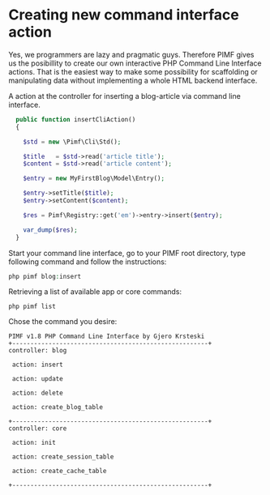 # Creating new command interface action

Yes, we programmers are lazy and pragmatic guys. Therefore  PIMF gives us the posibillity to create our own interactive PHP Command Line Interface actions.  That is the easiest way to make some possibility for scaffolding or manipulating data without implementing a whole HTML backend interface.

A action at the controller for inserting a blog-article via command line interface.

```php
  public function insertCliAction()
  {

    $std = new \Pimf\Cli\Std();

    $title   = $std->read('article title');
    $content = $std->read('article content');

    $entry = new MyFirstBlog\Model\Entry();

    $entry->setTitle($title);
    $entry->setContent($content);

    $res = Pimf\Registry::get('em')->entry->insert($entry);

    var_dump($res);
  }
```

Start your command line interface, go to your PIMF root directory, type following command and follow the instructions:

```php
php pimf blog:insert
```

Retrieving a list of available app or core commands:

    php pimf list

Chose the command you desire:

```cli
PIMF v1.8 PHP Command Line Interface by Gjero Krsteski
+------------------------------------------------------+
controller: blog

 action: insert

 action: update

 action: delete

 action: create_blog_table

+------------------------------------------------------+
controller: core

 action: init

 action: create_session_table

 action: create_cache_table

+------------------------------------------------------+
```
